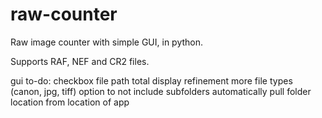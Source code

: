 # raw-counter
Raw image counter with simple GUI, in python.

Supports RAF, NEF and CR2 files.


gui to-do:
checkbox
file path
total display refinement
more file types (canon, jpg, tiff)
option to not include subfolders
automatically pull folder location from location of app
